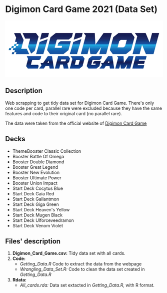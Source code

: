 # Digimon Card Game 2021 (Data Set)
![](Logo/digimoncardgamelogo.png)

## Description
Web scrapping to get tidy data set for Digimon Card Game. There's only one code per card, parallel rare were excluded because they have the same features and code to their original card (no parallel rare).   

The data were taken from the official website of [Digimon Card Game](https://en.digimoncard.com/cardlist/?search=true&category=508101)

## Decks
 - ThemeBooster Classic Collection
 - Booster Battle Of Omega        
 - Booster Double Diamond         
 - Booster Great Legend           
 - Booster New Evolution          
 - Booster Ultimate Power         
 - Booster Union Impact          
 - Start Deck Cocytus Blue        
 - Start Deck Gaia Red           
 - Start Deck Gallantmon          
 - Start Deck Giga Green       
 - Start Deck Heaven's Yellow     
 - Start Deck Mugen Black         
 - Start Deck Ulforceveedramon    
 - Start Deck Venom Violet        

## Files' description
1. **Digimon_Card_Game.csv:** Tidy data set with all cards. 
2. **Code:** 
   - *Getting_Data.R* Code to extract the data from the webpage
   - *Wrangling_Data_Set.R:* Code to clean the data set created in *Getting_Data.R*
3. **Rdata:**
   - *All_cards.rda:* Data set extacted in *Getting_Data.R*, with R format. 

